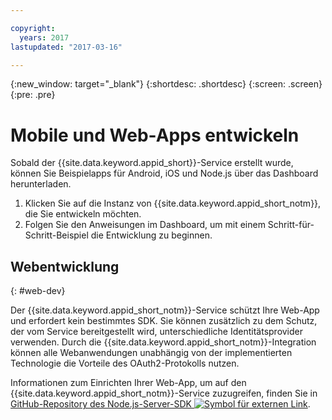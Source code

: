 ```yaml
---

copyright:
  years: 2017
lastupdated: "2017-03-16"

---
```


{:new_window: target="_blank"}
{:shortdesc: .shortdesc}
{:screen: .screen}
{:pre: .pre}

# Mobile und Web-Apps entwickeln

Sobald der {{site.data.keyword.appid_short}}-Service erstellt wurde, können Sie Beispielapps für Android, iOS und Node.js über das Dashboard herunterladen.

1. Klicken Sie auf die Instanz von {{site.data.keyword.appid_short_notm}}, die Sie entwickeln möchten. 
2. Folgen Sie den Anweisungen im Dashboard, um mit einem Schritt-für-Schritt-Beispiel die Entwicklung zu beginnen.



## Webentwicklung
{: #web-dev}

Der {{site.data.keyword.appid_short_notm}}-Service schützt Ihre Web-App und erfordert kein bestimmtes SDK. Sie können zusätzlich zu dem Schutz, der vom Service bereitgestellt wird, unterschiedliche Identitätsprovider verwenden. Durch die {{site.data.keyword.appid_short_notm}}-Integration können alle Webanwendungen unabhängig von der implementierten Technologie die Vorteile des OAuth2-Protokolls nutzen.

Informationen zum Einrichten Ihrer Web-App, um auf den {{site.data.keyword.appid_short_notm}}-Service zuzugreifen, finden Sie in <a href="https://github.com/ibm-cloud-security/appid-serversdk-nodejs" target="_blank">GitHub-Repository des Node.js-Server-SDK <img src="../../icons/launch-glyph.svg" alt="Symbol für externen Link"></a>.

